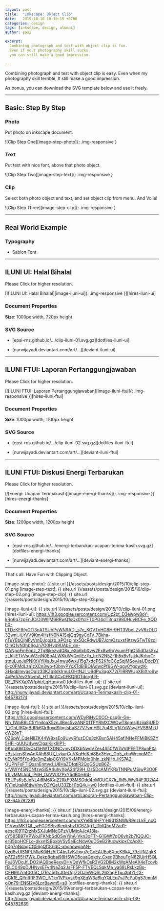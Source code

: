 ```yaml
---
layout: post
title:  "Inkscape: Object Clip"
date:   2015-10-10 10:10:15 +0700
categories: design
tags: [inkscape, design, alumni]
author: epsi

excerpt:
  Combining photograph and test with object clip is fun.
  Even if your photography skill sucks,
  you can still make a good impression.

---
```


Combining photograph and test with object clip is easy.
Even when my photography skill terrible,
It still make a good impression.
 
As bonus, you can download the SVG template below and use it freely.

-- -- --

## Basic: Step By Step

### Photo

Put photo on inkscape document.

![Clip Step One][image-step-photo]{: .img-responsive }

### Text

Put text with nice font, above that photo object.

![Clip Step Two][image-step-text]{: .img-responsive }

### Clip

Select both photo object and text, and set object clip from menu.
And Voila!

![Clip Step Three][image-step-clip]{: .img-responsive }

-- -- --

## Real World Example

### Typography

* Sablon Font

-- -- --

## ILUNI UI: Halal Bihalal

Please Click for higher resolution.

[![ILUNI UI: Halal Bihalal][image-iluni-ui]{: .img-responsive }][hires-iluni-ui]

### Document Properties

**Size**: 1000px width, 720px height

### SVG Source

* [epsi-rns.github.io/.../clip-iluni-01.svg.gz][dotfiles-iluni-ui]

* [nurwijayadi.deviantart.com/art/...][deviant-iluni-ui]

-- -- --

## ILUNI FTUI: Laporan Pertanggungjawaban

Please Click for higher resolution.

[![ILUNI FTUI: Laporan Pertanggungjawaban][image-iluni-ftui]{: .img-responsive }][hires-iluni-ftui]

### Document Properties

**Size**: 1000px width, 1100px height

### SVG Source

* [epsi-rns.github.io/.../clip-iluni-02.svg.gz][dotfiles-iluni-ftui]

* [nurwijayadi.deviantart.com/art/...][deviant-iluni-ftui]

-- -- --

## ILUNI FTUI: Diskusi Energi Terbarukan

Please Click for higher resolution.

[![Energi: Ucapan Terimakasih][image-energi-thanks]{: .img-responsive }][hires-energi-thanks]

### Document Properties

**Size**: 1200px width, 1200px height

### SVG Source

* [epsi-rns.github.io/.../energi-terbarukan-ucapan-terima-kasih.svg.gz][dotfiles-energi-thanks]

* [nurwijayadi.deviantart.com/art/...][deviant-energi-thanks]

-- -- --

That's all. Have Fun with Clipping Object.


[//]: <> ( -- -- -- links below -- -- -- )

[image-step-photo]: {{ site.url }}/assets/posts/design/2015/10/clip-step-01.png
[image-step-text]:  {{ site.url }}/assets/posts/design/2015/10/clip-step-02.png
[image-step-clip]:  {{ site.url }}/assets/posts/design/2015/10/clip-step-03.png

[image-iluni-ui]: {{ site.url }}/assets/posts/design/2015/10/clip-iluni-01.png
[hires-iluni-ui]: https://lh3.googleusercontent.com/Uz2pt_D3ewpw8oY-kRp6q7zpEnJCiO3WIjM6RRwQ1sQx0YcIFT0PG4dT3nqz98DHuyBCFe_XQDh0-LTDzKF8fyOTl3nATSUhPyWN9ADj_s7e_KGVTnHG8Hr9HT3VbeLZvV6zDLD32wni_iUrVV9Km4HsfN0NA1SejQq9gyCd1V_7Bkha-nTuYEbOjhlFyVmDJqojzb_aPOspjmx5QcRdwUB7JcmOzuxsf8tzwGTwT8zdiOInQ1vN3hb6gJn7O0Hvd9UAbE_qn-OANpoFmEopz_2TgBjkezydO8x_eXo6xbXvw2Ex8w9qVsumFfgO55dDasSxJzLkIliETkVsuWZcjN0EpALWKkWyQojIEz7q_lrcN2N5Z-1h5xBv1sikkJKrhoO-stnuLuoJePNKdVYIXaJxu4nwu6wxJ15g7xdcP62KfqCCzSqjMSovJaUDdcDY8-c0FMdLza1zXCn3wo-t0bnyPYcXTdBiBOIAdwcPf6GW-qgy0YgowzK-3HxqbImvgsOgIz33KZg8dkIrnuLGHtNJI_U9dPu3qgX72j7IiRRWUpXBiXro9w4xPe57ev2fnvmA_HTlIktACy0EKQROTdorgLR-DE_3NKXaXWfphtrLqHtm=w0
[dotfiles-iluni-ui]: {{ site.url }}/assets/posts/design/2015/10/clip-iluni-01.svg.gz
[deviant-iluni-ui]:  http://nurwijayadi.deviantart.com/art/Ucapan-Terimakasih-clip-01-645782174

[image-iluni-ftui]: {{ site.url }}/assets/posts/design/2015/10/clip-iluni-02.png
[hires-iluni-ftui]: https://lh3.googleusercontent.com/WDyRiHyC0OO-psq6r-Ge-Nh_IWbB6LC5YIniIpaX5znJIBnc5vzANF01TFYRMXCWOwT8qmsj6ziia8jUED1_jGhLfKQgBdRk6Qr6pxdSibgIsbuSZ7V7vmHSL7u4SLg1jIZdWsyJFVSBMzUcW28nT-0Z6pW_CdeNlIZK44W8xsEo9UvyRfuzDCs3zKBxn5AH45afINHeFFMiBKSZY5HFi-gUUU4wwClgajKjjk9IP1-9Kbb89jD3vOsI1iHWTXDNCvmyODXbNwoVZes4S50fW7oYdPEETP8uoFXazBztJiqsSfwAnXAh68U7_LvkarCuVKqHdKni8Bx3Hye_Gq5_xbnWcmqMG-tlEyNtP5fYc-Kjc0mZaIpCGYI9VKxMPMdIq0hIn_zkNHp_IKS7A2-GUPNFsFTIQxsnEmtwd_U8HaZDfqtiR2QgGSUpB6Z-xrViWY45NCNfzwSl5A4uhyXpA24f29H_Dz5DcAMYKRxTNNPuMSjwP3O0Fk1LyMMlJd4_lP6H_OaVW3ZPxY5dB0ejR4-TEUPsKsEJnNL4i8M6lCn22RkF93MSOdd4bMOUCX7Ir_fM5JWyR4F3D2iA4KY1eUtaM6tjwVmyEOYQeU33ZbH1bQ4u=w0
[dotfiles-iluni-ftui]: {{ site.url }}/assets/posts/design/2015/10/clip-iluni-02.svg.gz
[deviant-iluni-ftui]:  http://nurwijayadi.deviantart.com/art/Laporan-Pertanggungjawaban-Clip-02-645782381

[image-energi-thanks]:  {{ site.url }}/assets/posts/design/2015/09/energi-terbarukan-ucapan-terima-kasih.png
[hires-energi-thanks]:  https://lh3.googleusercontent.com/mXYeB9hHFYjH931SNWkR9nzLkE_ncOP1VwxMKTQL_wFGDSBjviKepkshzDC6ZAgT_DblQ5oM2ad1-aescl0911ZrzMxSXJuMNcGPzVUMjcAJcA18Ia-cY585B97VPWoJFKNbSdOSwYjhA-Vkn3oFTr-G1GWf7qO6yh2b7IQQJC-erB5bpHCFLo-dkxn1SBpxbVSy5alEcNdw0uDGeB29ucwkipxCcApXl-h0g7qNdagCG56gQf0GldC-xhgaowgaAN-0zd8vUISNPLMlaK0iHz5fC4bsTyKJbvg7eGnEAUEo6XoeKBk4_79zUNZgkKp7Z2s55H7Wk_Dekp8qbaj98HSWO5ouaGdkdy_Cxeq9BhouFgN62lUjrH5QLFeJ6VDgJf_DO2iAQ9beRexyDHVQdWfkOsR3VG2DlM2kWgAMeAX4eTcovbfELC049pDJHNyxEFv4NaZq2JsFF5P-FTVEQLSqkMa_ya68LRsLkzBs-CFH9AZmf0G5C_IZRs15GkJGeUqrZzDJmWQSL262aqFTpu3qtZI-f3-dGk1E_QYnItRF3WO_IV1kx1VPkysk9gXEqW3a6IqYQLEq7vJPcPu0g57tmnMoOn79-ENSI2v8LprBawm5=s0
[dotfiles-energi-thanks]: {{ site.url }}/assets/posts/design/2015/09/energi-terbarukan-ucapan-terima-kasih.svg.gz
[deviant-energi-thanks]:  http://nurwijayadi.deviantart.com/art/Ucapan-Terimakasih-clip-03-645782639
